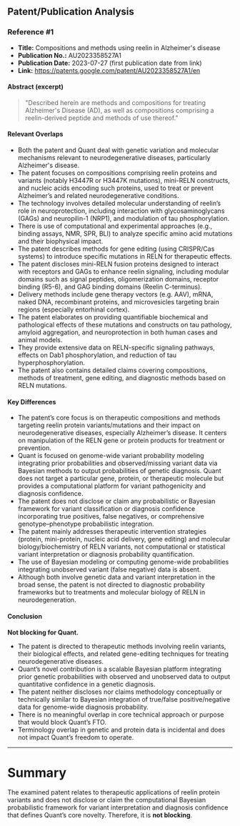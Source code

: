 ## Patent/Publication Analysis

### Reference #1

- **Title:** Compositions and methods using reelin in Alzheimer's disease
- **Publication No.:** AU2023358527A1
- **Publication Date:** 2023-07-27 (first publication date from link)
- **Link:** https://patents.google.com/patent/AU2023358527A1/en

#### Abstract (excerpt)

> "Described herein are methods and compositions for treating Alzheimer's Disease (AD), as well as compositions comprising a reelin-derived peptide and methods of use thereof."

#### Relevant Overlaps

- Both the patent and Quant deal with genetic variation and molecular mechanisms relevant to neurodegenerative diseases, particularly Alzheimer's disease.
- The patent focuses on compositions comprising reelin proteins and variants (notably H3447R or H3447K mutations), mini-RELN constructs, and nucleic acids encoding such proteins, used to treat or prevent Alzheimer’s and related neurodegenerative conditions.
- The technology involves detailed molecular understanding of reelin’s role in neuroprotection, including interaction with glycosaminoglycans (GAGs) and neuropilin-1 (NRP1), and modulation of tau phosphorylation.
- There is use of computational and experimental approaches (e.g., binding assays, NMR, SPR, BLI) to analyze specific amino acid mutations and their biophysical impact.
- The patent describes methods for gene editing (using CRISPR/Cas systems) to introduce specific mutations in RELN for therapeutic effects.
- The patent discloses mini-RELN fusion proteins designed to interact with receptors and GAGs to enhance reelin signaling, including modular domains such as signal peptides, oligomerization domains, receptor binding (R5-6), and GAG binding domains (Reelin C-terminus).
- Delivery methods include gene therapy vectors (e.g. AAV), mRNA, naked DNA, recombinant proteins, and microvesicles targeting brain regions (especially entorhinal cortex).
- The patent elaborates on providing quantifiable biochemical and pathological effects of these mutations and constructs on tau pathology, amyloid aggregation, and neuroprotection in both human cases and animal models.
- They provide extensive data on RELN-specific signaling pathways, effects on Dab1 phosphorylation, and reduction of tau hyperphosphorylation.
- The patent also contains detailed claims covering compositions, methods of treatment, gene editing, and diagnostic methods based on RELN mutations.

#### Key Differences

- The patent’s core focus is on therapeutic compositions and methods targeting reelin protein variants/mutations and their impact on neurodegenerative diseases, especially Alzheimer’s disease. It centers on manipulation of the RELN gene or protein products for treatment or prevention.
- Quant is focused on genome-wide variant probability modeling integrating prior probabilities and observed/missing variant data via Bayesian methods to output probabilities of genetic diagnosis. Quant does not target a particular gene, protein, or therapeutic molecule but provides a computational platform for variant pathogenicity and diagnosis confidence.
- The patent does not disclose or claim any probabilistic or Bayesian framework for variant classification or diagnosis confidence incorporating true positives, false negatives, or comprehensive genotype–phenotype probabilistic integration.
- The patent mainly addresses therapeutic intervention strategies (protein, mini-protein, nucleic acid delivery, gene editing) and molecular biology/biochemistry of RELN variants, not computational or statistical variant interpretation or diagnosis probability quantification.
- The use of Bayesian modeling or computing genome-wide probabilities integrating unobserved variant (false negative) data is absent.
- Although both involve genetic data and variant interpretation in the broad sense, the patent is not directed to diagnostic probability frameworks but to treatments and molecular biology of RELN in neurodegeneration.

#### Conclusion

**Not blocking for Quant.**

- The patent is directed to therapeutic methods involving reelin variants, their biological effects, and related gene-editing techniques for treating neurodegenerative diseases.
- Quant’s novel contribution is a scalable Bayesian platform integrating prior genetic probabilities with observed and unobserved data to output quantitative confidence in a genetic diagnosis.
- The patent neither discloses nor claims methodology conceptually or technically similar to Bayesian integration of true/false positive/negative data for genome-wide diagnosis probability.
- There is no meaningful overlap in core technical approach or purpose that would block Quant’s FTO.
- Terminology overlap in genetic and protein data is incidental and does not impact Quant’s freedom to operate.

---

# Summary

The examined patent relates to therapeutic applications of reelin protein variants and does not disclose or claim the computational Bayesian probabilistic framework for variant interpretation and diagnosis confidence that defines Quant’s core novelty. Therefore, it is **not blocking**.
